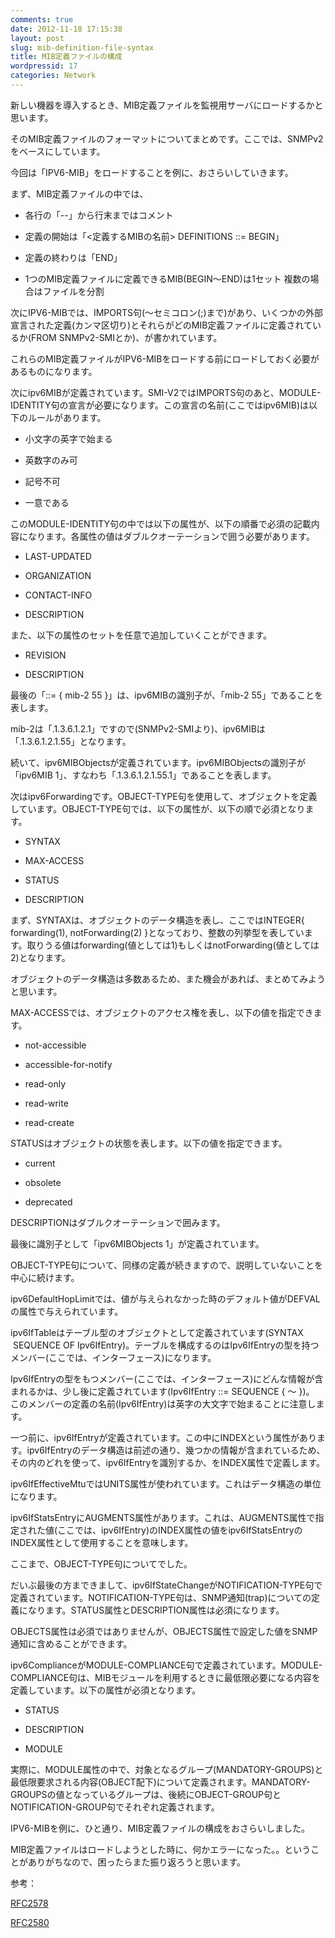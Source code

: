 ```yaml
---
comments: true
date: 2012-11-18 17:15:38
layout: post
slug: mib-definition-file-syntax
title: MIB定義ファイルの構成
wordpressid: 17
categories: Network
---
```


新しい機器を導入するとき、MIB定義ファイルを監視用サーバにロードするかと思います。

そのMIB定義ファイルのフォーマットについてまとめです。ここでは、SNMPv2をベースにしています。

今回は「IPV6-MIB」をロードすることを例に、おさらいしていきます。

<!-- more -->

まず、MIB定義ファイルの中では、



	
  * 各行の「--」から行末まではコメント

	
  * 定義の開始は「<定義するMIBの名前> DEFINITIONS ::= BEGIN」

	
  * 定義の終わりは「END」

	
  * 1つのMIB定義ファイルに定義できるMIB(BEGIN～END)は1セット
複数の場合はファイルを分割


次にIPV6-MIBでは、IMPORTS句(～セミコロン(;)まで)があり、いくつかの外部宣言された定義(カンマ区切り)とそれらがどのMIB定義ファイルに定義されているか(FROM SNMPv2-SMIとか)、が書かれています。

これらのMIB定義ファイルがIPV6-MIBをロードする前にロードしておく必要があるものになります。

次にipv6MIBが定義されています。SMI-V2ではIMPORTS句のあと、MODULE-IDENTITY句の宣言が必要になります。この宣言の名前(ここではipv6MIB)は以下のルールがあります。

	
  * 小文字の英字で始まる

	
  * 英数字のみ可

	
  * 記号不可

	
  * 一意である


このMODULE-IDENTITY句の中では以下の属性が、以下の順番で必須の記載内容になります。各属性の値はダブルクオーテーションで囲う必要があります。

	
  * LAST-UPDATED

	
  * ORGANIZATION

	
  * CONTACT-INFO

	
  * DESCRIPTION


また、以下の属性のセットを任意で追加していくことができます。

	
  * REVISION

	
  * DESCRIPTION


最後の「::= { mib-2 55 }」は、ipv6MIBの識別子が、「mib-2 55」であることを表します。

mib-2は「.1.3.6.1.2.1」ですので(SNMPv2-SMIより)、ipv6MIBは「.1.3.6.1.2.1.55」となります。

続いて、ipv6MIBObjectsが定義されています。ipv6MIBObjectsの識別子が「ipv6MIB 1」、すなわち「.1.3.6.1.2.1.55.1」であることを表します。

次はipv6Forwardingです。OBJECT-TYPE句を使用して、オブジェクトを定義しています。OBJECT-TYPE句では、以下の属性が、以下の順で必須となります。

	
  * SYNTAX

	
  * MAX-ACCESS

	
  * STATUS

	
  * DESCRIPTION


まず、SYNTAXは、オブジェクトのデータ構造を表し、ここではINTEGER{ forwarding(1), notForwarding(2) }となっており、整数の列挙型を表しています。取りうる値はforwarding(値としては1)もしくはnotForwarding(値としては2)となります。

オブジェクトのデータ構造は多数あるため、また機会があれば、まとめてみようと思います。

MAX-ACCESSでは、オブジェクトのアクセス権を表し、以下の値を指定できます。

	
  * not-accessible

	
  * accessible-for-notify

	
  * read-only

	
  * read-write

	
  * read-create


STATUSはオブジェクトの状態を表します。以下の値を指定できます。

	
  * current

	
  * obsolete

	
  * deprecated


DESCRIPTIONはダブルクオーテーションで囲みます。

最後に識別子として「ipv6MIBObjects 1」が定義されています。

OBJECT-TYPE句について、同様の定義が続きますので、説明していないことを中心に続けます。

ipv6DefaultHopLimitでは、値が与えられなかった時のデフォルト値がDEFVALの属性で与えられています。

ipv6IfTableはテーブル型のオブジェクトとして定義されています(SYNTAX    SEQUENCE OF Ipv6IfEntry)。テーブルを構成するのはIpv6IfEntryの型を持つメンバー(ここでは、インターフェース)になります。

Ipv6IfEntryの型をもつメンバー(ここでは、インターフェース)にどんな情報が含まれるかは、少し後に定義されています(Ipv6IfEntry ::= SEQUENCE { ～ })。 このメンバーの定義の名前(Ipv6IfEntry)は英字の大文字で始まることに注意します。

一つ前に、ipv6IfEntryが定義されています。この中にINDEXという属性があります。ipv6IfEntryのデータ構造は前述の通り、幾つかの情報が含まれているため、その内のどれを使って、ipv6IfEntryを識別するか、をINDEX属性で定義します。

ipv6IfEffectiveMtuではUNITS属性が使われています。これはデータ構造の単位になります。

ipv6IfStatsEntryにAUGMENTS属性があります。これは、AUGMENTS属性で指定された値(ここでは、ipv6IfEntry)のINDEX属性の値をipv6IfStatsEntryのINDEX属性として使用することを意味します。

ここまで、OBJECT-TYPE句についてでした。

だいぶ最後の方まできまして、ipv6IfStateChangeがNOTIFICATION-TYPE句で定義されています。NOTIFICATION-TYPE句は、SNMP通知(trap)についての定義になります。STATUS属性とDESCRIPTION属性は必須になります。

OBJECTS属性は必須ではありませんが、OBJECTS属性で設定した値をSNMP通知に含めることができます。

ipv6ComplianceがMODULE-COMPLIANCE句で定義されています。MODULE-COMPLIANCE句は、MIBモジュールを利用するときに最低限必要になる内容を定義しています。以下の属性が必須となります。

	
  * STATUS

	
  * DESCRIPTION

	
  * MODULE


実際に、MODULE属性の中で、対象となるグループ(MANDATORY-GROUPS)と最低限要求される内容(OBJECT配下)について定義されます。MANDATORY-GROUPSの値となっているグループは、後続にOBJECT-GROUP句とNOTIFICATION-GROUP句でそれぞれ定義されます。

IPV6-MIBを例に、ひと通り、MIB定義ファイルの構成をおさらいしました。

MIB定義ファイルはロードしようとした時に、何かエラーになった。。ということがありがちなので、困ったらまた振り返ろうと思います。

参考：

[RFC2578](http://tools.ietf.org/html/rfc2578)

[RFC2580](http://tools.ietf.org/html/rfc2580)
